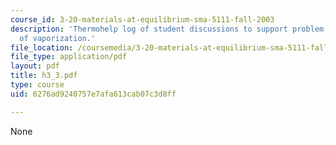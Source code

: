 ```yaml
---
course_id: 3-20-materials-at-equilibrium-sma-5111-fall-2003
description: 'Thermohelp log of student discussions to support problem sets: Enthalpy
  of vaporization.'
file_location: /coursemedia/3-20-materials-at-equilibrium-sma-5111-fall-2003/6276ad9240757e7afa613cab07c3d8ff_h3_3.pdf
file_type: application/pdf
layout: pdf
title: h3_3.pdf
type: course
uid: 6276ad9240757e7afa613cab07c3d8ff

---
```

None